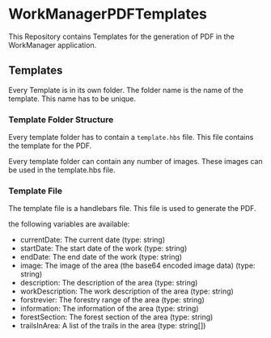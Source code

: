 # WorkManagerPDFTemplates

This Repository contains Templates for the generation of PDF in the WorkManager application.

## Templates

Every Template is in its own folder. The folder name is the name of the template. This name has to be unique.

### Template Folder Structure

Every template folder has to contain a `template.hbs` file. This file contains the template for the PDF.

Every template folder can contain any number of images. These images can be used in the template.hbs file.

### Template File

The template file is a handlebars file.
This file is used to generate the PDF.

the following variables are available:

- currentDate: The current date (type: string)
- startDate: The start date of the work (type: string)
- endDate: The end date of the work (type: string)
- image: The image of the area (the base64 encoded image data) (type: string)
- description: The description of the area (type: string)
- workDescription: The work description of the area (type: string)
- forstrevier: The forestry range of the area (type: string)
- information: The information of the area (type: string)
- forestSection: The forest section of the area (type: string)
- trailsInArea: A list of the trails in the area (type: string[])
